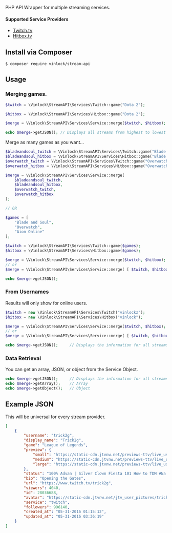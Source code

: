 PHP API Wrapper for multiple streaming services.

#### Supported Service Providers
* [Twitch.tv](http://www.twitch.tv)
* [Hitbox.tv](http://www.hitbox.tv)

## Install via Composer

```shell
$ composer require vinlock/stream-api
```

## Usage

### Merging games.
```php
$twitch = \Vinlock\StreamAPI\Services\Twitch::game("Dota 2");

$hitbox = \Vinlock\StreamAPI\Services\Hitbox::game("Dota 2");

$merge = \Vinlock\StreamAPI\Services\Service::merge($twitch, $hitbox);

echo $merge->getJSON(); // Displays all streams from highest to lowest viewers for Dota 2 on Twitch and Hitbox.
```
Merge as many games as you want...
```php
$bladeandsoul_twitch = \Vinlock\StreamAPI\Services\Twitch::game("Blade and Soul");
$bladeandsoul_hitbox = \Vinlock\StreamAPI\Services\Hitbox::game("Blade and Soul");
$overwatch_twitch = \Vinlock\StreamAPI\Services\Twitch::game("Overwatch");
$overwatch_hitbox = \Vinlock\StreamAPI\Services\Hitbox::game("Overwatch");

$merge = \Vinlock\StreamAPI\Services\Service::merge(
    $bladeandsoul_twitch,
    $bladeandsoul_hitbox, 
    $overwatch_twitch, 
    $overwatch_hitbox
);

// OR

$games = [
    "Blade and Soul",
    "Overwatch",
    "Aion Online"
];

$twitch = \Vinlock\StreamAPI\Services\Twitch::game($games);
$hitbox = \Vinlock\StreamAPI\Services\Hitbox::game($games);

$merge = \Vinlock\StreamAPI\Services\Service::merge($twitch, $hitbox);
// or
$merge = \Vinlock\StreamAPI\Services\Service::merge( [ $twitch, $hitbox ] );

echo $merge->getJSON();
```

### From Usernames
Results will only show for online users.
```php
$twitch = new \Vinlock\StreamAPI\Services\Twitch("vinlockz");
$hitbox = new \Vinlock\StreamAPI\Services\Hitbox("vinlock");

$merge = \Vinlock\StreamAPI\Services\Service::merge($twitch, $hitbox);
// or
$merge = \Vinlock\StreamAPI\Services\Service::merge( [ $twitch, $hitbox ] );

echo $merge->getJSON();     // Displays the information for all streams merged as JSON.
```

### Data Retrieval
You can get an array, JSON, or object from the Service Object.
```php
echo $merge->getJSON();     // Displays the information for all streams merged as JSON.
echo $merge->getArray();    // Array
echo $merge->getObject();   // Object
```

## Example JSON
This will be universal for every stream provider.
```json
[
    {
        "username": "trick2g",
        "display_name": "Trick2g",
        "game": "League of Legends",
        "preview": {
            "small": "https://static-cdn.jtvnw.net/previews-ttv/live_user_trick2g-80x45.jpg",
            "medium": "https://static-cdn.jtvnw.net/previews-ttv/live_user_trick2g-320x180.jpg",
            "large": "https://static-cdn.jtvnw.net/previews-ttv/live_user_trick2g-640x360.jpg"
        },
        "status": "100% Advan | Silver Clown Fiesta 101 How to TDM #Na Throws @Trick2g Day 35 No Sodabull",
        "bio": "Opening the Gates",
        "url": "https://www.twitch.tv/trick2g",
        "viewers": 4040,
        "id": 28036688,
        "avatar": "https://static-cdn.jtvnw.net/jtv_user_pictures/trick2g-profile_image-291046f75304f006-300x300.jpeg",
        "service": "twitch",
        "followers": 996140,
        "created_at": "05-31-2016 01:15:12",
        "updated_at": "05-31-2016 03:36:19"
    }
]
```